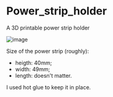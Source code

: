 # Power_strip_holder
A 3D printable power strip holder

![image](https://github.com/user-attachments/assets/edd54820-04b8-4ce1-b953-aa0c18b3374d)

Size of the power strip (roughly): 
 - heigth: 40mm;
 - width: 49mm;
 - length: doesn't matter.

I used hot glue to keep it in place.
